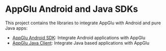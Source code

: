 # AppGlu Android and Java SDKs

This project contains the libraries to integrate AppGlu with Android and pure Java apps:

* [AppGlu Android SDK](https://github.com/appglu/appglu-androidsdk/tree/master/appglu-android-sdk): Integrate Android applications with AppGlu
* [AppGlu Java Client](https://github.com/appglu/appglu-androidsdk/tree/master/appglu-java-client): Integrate Java based applications with AppGlu

